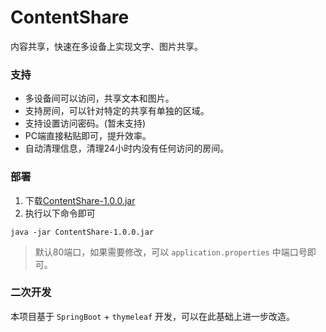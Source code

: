 # ContentShare
内容共享，快速在多设备上实现文字、图片共享。

### 支持

- 多设备间可以访问，共享文本和图片。
- 支持房间，可以针对特定的共享有单独的区域。
- 支持设置访问密码。(暂未支持)
- PC端直接粘贴即可，提升效率。
- 自动清理信息，清理24小时内没有任何访问的房间。

### 部署

1. 下载[ContentShare-1.0.0.jar](https://github.com/androiddevelop/Files/raw/main/ContentShare-1.0.0.jar)
2. 执行以下命令即可
```
java -jar ContentShare-1.0.0.jar
```

> 默认80端口，如果需要修改，可以 `application.properties` 中端口号即可。

### 二次开发

本项目基于 `SpringBoot` + `thymeleaf` 开发，可以在此基础上进一步改造。
